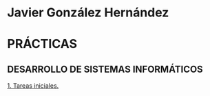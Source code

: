 # Javier González Hernández

# __PRÁCTICAS__ 


## DESARROLLO DE SISTEMAS INFORMÁTICOS


[1. Tareas iniciales.](https://github.com/berkanrhdz/tareas-iniciales-berkan-javier)
